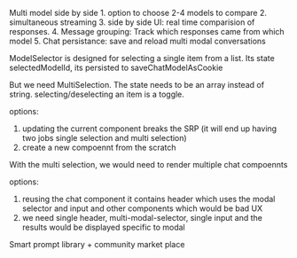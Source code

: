 Multi model side by side
    1. option to choose 2-4 models to compare
    2. simultaneous streaming
    3. side by side UI: real time comparision of responses.
    4. Message grouping: Track which responses came from which model
    5. Chat persistance: save and reload multi modal conversations

ModelSelector is designed for selecting a single item from a list.
Its state selectedModelId, its persisted to saveChatModelAsCookie

But we need MultiSelection.
The state needs to be an array instead of string.
selecting/deselecting an item is a toggle.

options:
1. updating the current component
    breaks the SRP (it will end up having two jobs single selection and multi selection)
2. create a new compoennt from the scratch

With the multi selection, we would need to render multiple chat compoennts

options:
1. reusing the chat component
    it contains header which uses the modal selector and input and other components
    which would be bad UX
2. we need single header, multi-modal-selector, single input and the results would be displayed specific to modal




Smart prompt library + community market place